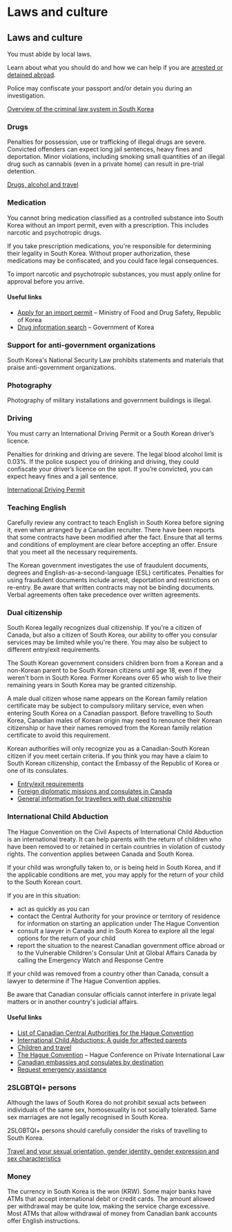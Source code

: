 # Laws and culture

## Laws and culture

You must abide by local laws.

Learn about what you should do and how we can help if you are [arrested or detained abroad](http://travel.gc.ca/assistance/emergency-info/arrest-detention).

Police may confiscate your passport and/or detain you during an investigation.

[Overview of the criminal law system in South Korea](http://travel.gc.ca/travelling/advisories/korea-south/criminal-law-system)

### Drugs

Penalties for possession, use or trafficking of illegal drugs are severe. Convicted offenders can expect long jail sentences, heavy fines and deportation. Minor violations, including smoking small quantities of an illegal drug such as cannabis (even in a private home) can result in pre-trial detention.

[Drugs, alcohol and travel](https://travel.gc.ca/travelling/health-safety/drugs)

### Medication

You cannot bring medication classified as a controlled substance into South Korea without an import permit, even with a prescription. This includes narcotic and psychotropic drugs.

If you take prescription medications, you're responsible for determining their legality in South Korea. Without proper authorization, these medications may be confiscated, and you could face legal consequences.

To import narcotic and psychotropic substances, you must apply online for approval before you arrive.

#### Useful links

* [Apply for an import permit](https://nedrug.mfds.go.kr/CCAAI01/init) – Ministry of Food and Drug Safety, Republic of Korea
* [Drug information search](https://nedrug.mfds.go.kr/eng/index) – Government of Korea

### Support for anti-government organizations

South Korea's National Security Law prohibits statements and materials that praise anti-government organizations.

### Photography

Photography of military installations and government buildings is illegal.

### Driving

You must carry an International Driving Permit or a South Korean driver’s licence.

Penalties for drinking and driving are severe. The legal blood alcohol limit is 0.03%. If the police suspect you of drinking and driving, they could confiscate your driver’s licence on the spot. If you’re convicted, you can expect heavy fines and a jail sentence.

[International Driving Permit](https://travel.gc.ca/travelling/documents/international-driving-permit)

### Teaching English

Carefully review any contract to teach English in South Korea before signing it, even when arranged by a Canadian recruiter. There have been reports that some contracts have been modified after the fact. Ensure that all terms and conditions of employment are clear before accepting an offer. Ensure that you meet all the necessary requirements.

The Korean government investigates the use of fraudulent documents, degrees and English-as-a-second-language (ESL) certificates. Penalties for using fraudulent documents include arrest, deportation and restrictions on re-entry. Be aware that written contracts may not be binding documents. Verbal agreements often take precedence over written agreements.

### Dual citizenship

South Korea legally recognizes dual citizenship. If you're a citizen of Canada, but also a citizen of South Korea, our ability to offer you consular services may be limited while you're there. You may also be subject to different entry/exit requirements.

The South Korean government considers children born from a Korean and a non-Korean parent to be South Korean citizens until age 18, even if they weren't born in South Korea. Former Koreans over 65 who wish to live their remaining years in South Korea may be granted citizenship.

A male dual citizen whose name appears on the Korean family relation certificate may be subject to compulsory military service, even when entering South Korea on a Canadian passport. Before travelling to South Korea, Canadian males of Korean origin may need to renounce their Korean citizenship or have their names removed from the Korean family relation certificate to avoid this requirement.

Korean authorities will only recognize you as a Canadian-South Korean citizen if you meet certain criteria. If you think you may have a claim to South Korean citizenship, contact the Embassy of the Republic of Korea or one of its consulates.

* [Entry/exit requirements](https://travel.gc.ca/destinations/south-korea#entryexit)
* [Foreign diplomatic missions and consulates in Canada](http://www.international.gc.ca/protocol-protocole/reps.aspx?lang=eng)
* [General information for travellers with dual citizenship](https://travel.gc.ca/travelling/documents/dual-citizenship)

### International Child Abduction

The Hague Convention on the Civil Aspects of International Child Abduction is an international treaty. It can help parents with the return of children who have been removed to or retained in certain countries in violation of custody rights. The convention applies between Canada and South Korea.

If your child was wrongfully taken to, or is being held in South Korea, and if the applicable conditions are met, you may apply for the return of your child to the South Korean court.

If you are in this situation:

* act as quickly as you can
* contact the Central Authority for your province or territory of residence for information on starting an application under The Hague Convention
* consult a lawyer in Canada and in South Korea to explore all the legal options for the return of your child
* report the situation to the nearest Canadian government office abroad or to the Vulnerable Children's Consular Unit at Global Affairs Canada by calling the Emergency Watch and Response Centre

If your child was removed from a country other than Canada, consult a lawyer to determine if The Hague Convention applies.

Be aware that Canadian consular officials cannot interfere in private legal matters or in another country's judicial affairs.

#### Useful links

* [List of Canadian Central Authorities for the Hague Convention](https://www.hcch.net/en/states/authorities/details3/?aid=75)
* [International Child Abductions: A guide for affected parents](https://travel.gc.ca/travelling/publications/international-child-abductions)
* [Children and travel](https://travel.gc.ca/travelling/children)
* [The Hague Convention](https://www.hcch.net/en/instruments/conventions/full-text/?cid=24) – Hague Conference on Private International Law
* [Canadian embassies and consulates by destination](https://travel.gc.ca/assistance/embassies-consulates)
* [Request emergency assistance](https://travel.gc.ca/assistance/emergency-assistance?_ga)

### 2SLGBTQI+ persons

Although the laws of South Korea do not prohibit sexual acts between individuals of the same sex, homosexuality is not socially tolerated. Same sex marriages are not legally recognised in South Korea.

2SLGBTQI+ persons should carefully consider the risks of travelling to South Korea.

[Travel and your sexual orientation, gender identity, gender expression and sex characteristics](https://travel.gc.ca/travelling/health-safety/lgbt-travel)

### Money

The currency in South Korea is the won (KRW). Some major banks have ATMs that accept international debit or credit cards. The amount allowed per withdrawal may be quite low, making the service charge excessive. Most ATMs that allow withdrawal of money from Canadian bank accounts offer English instructions.